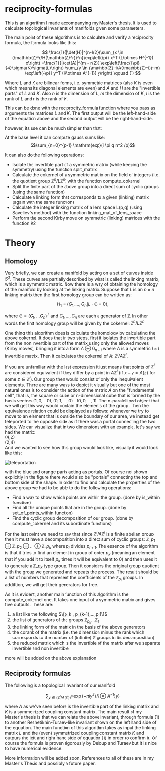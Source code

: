 # reciprocity-formulas

This is an algorithm I made accompanying my Master's thesis. It is used to calculate topological invariants of manifolds given some parameters.

The main point of these algorithms is to calculate and verify a reciprocity formula, the formula looks like this:

$$
\frac{1}{|\det(H)|^{n-l/2}}\sum_{x \in (\mathbb{Z}^r/H(\mathbb{Z}^r))^n}\exp\left(\pi i x^T (L\otimes H^{-1}) x\right)
=\frac{1}{|\det(A)|^{m - r/2}}
\exp\left(\frac{i \pi}{4}\sigma(K)\sigma(L)\right)
\sum_{y \in (\mathbb{Z}^l/A(\mathbb{Z}^l))^m}
\exp\left(-\pi i y^T (K\otimes A^{-1}) y\right)  \qquad (1)
$$ 

Where $L$ and $K$ are bilinear forms, i.e. symmetric matrices (also $K$ is even which means its diagonal elements are even) and $A$ and $H$ are the "invertible parts"
of $L$ and $K$. Also $n$ is the dimension of $L$, $m$ the dimension of $K$, $l$ is the rank of $L$ and $r$ is the rank of $K$.

This can be done with the reciprocity_formula function where you pass as arguments the matrices $L$ and $K$. The first output will be the left-hand-side of the equation above and the second output will be the right-hand-side.

however, its use can be much simpler than that:

At the base level it can compute gauss sums like: $$\sum_{n=0}^{p-1} \mathrm{exp}(i \pi q n^2 /p)$$

It can also do the following operations:
- Isolate the invertible part of a symmetric matrix (while keeping the symmetry) using the function split_matrix
- Calculate the cokernel of a symmetric matrix on the field of integers (i.e. the quotient group $\mathbb{Z}^n/L\mathbb{Z}^n$) with the function compute_cokernel
- Split the finite part of the above group into a direct sum of cyclic groups (using the same function)
- Calculate a linking form that corresponds to a given (linking) matrix (again with the same function)
- Calculate the integer linking matrix of a lens space L(p,q) (using Saveliev's method) with the function linking_mat_of_lens_space
- Perform the second Kirby move on symmetric (linking) matrices with the function K2

# Theory


## Homology

Very briefly, we can create a manifold by acting on a set of curves inside $S^3$. These curves are partially described by what is called the linking matrix, which is a symmetric matrix. Now there is a way of obtaining the homology of the manifold by looking at the linking matrix. Suppose that $L$ is an $n\times n$ linking matrix then the first homology group can be written as:

$$ 
H_1 = \langle G_1 ,..., G_n | L\cdot \mathbb{G} = 0 \rangle,
$$

where $\mathbb{G} = (G_1 , ... G_n)^T$ and $G_1,...,G_n$ are each a generator of $\mathbb{Z}$. In other words the first homology group will be given by the cokernel: $\mathbb{Z}^n/L\mathbb{Z}^n$

One thing this algorithm does is calculate the homology by calculating the above cokernel. It does that in two steps, first it isolates the invertible part from the non invertible part of the matrix using only the allowed moves (Kirby moves), bringing it into a form $A\oplus 0_{n-l}$ where $A$ is a symmetric $l \times l$ invertible matrix. Then it calculates the cokernel of $A$: $\mathbb{Z}^l/A\mathbb{Z}^l$.

If you are unfamiliar with the last expression it just means that points of $\mathbb{Z}^l$ are considered equivalent if they differ by a point in $A\mathbb{Z}^l$ (if $x-y = A(z)$ for some $z \in \mathbb{Z}^l$). Our group then would consist of only the inequivalent elements. There are many ways to depict it visually but one of the most natural ones is to consider the action of the matrix $A$ on the "fundamental cell", that is, the square or cube or n-dimensional cube that is formed by the basis vectors $(1,0,...0),(0,1,...,0)...(0,0,...,1)$. The n-paralelliped object that we will get this way would contain the elements of the group. Then the equivalence relation could be displayed as follows: whenever we try to move to an element that is outside the boundary of our area, we instead get teleported to the opposite side as if there was a portal connecting the two sides. We can visualize that in two dimensions with an example, let's say we had the matrix:  
(4,2)  
(2,4)  
And we wanted to see how this group would look like, visually it would look like this:

![teleportation](https://i.imgur.com/eyAD75F.png)

with the blue and orange parts acting as portals. Of course not shown explicitly in the figure there would also be "portals" connecting the top and bottom side of the shape. In order to find and calculate the properties of the above group we had to be able to do the following operations:

- Find a way to show which points are within the group. (done by is_within function)
- Find all the unique points that are in the group. (done by set_of_points_within function)
- Find the cyclic group decomposition of our group. (done by compute_cokernel and its subordinate functions)

For the last point we need to say that since $\mathbb{Z}^l/A\mathbb{Z}^l$ is a finite abelian group then it must have a decomposition into a direct sum of cyclic groups: $\mathbb{Z}\_{p_1} \oplus \mathbb{Z}\_{p_2} \oplus ... \oplus \mathbb{Z}\_{p_k}$ where $p_i$ divides $p_{i+1}$. The essence of the algorithm is that it tries to find an element in group of order $p_k$ (meaning an element that if you add it to itself $p_k$ times it will be equivalent to $0$) and then uses it to generate a $\mathbb{Z}\_{p_k}$ type group. Then it considers the original group quotient with the group we generated and repeats the process. The result should be a list of numbers that represent the coefficients of the $\mathbb{Z}_{p_i}$ groups. In addittion, we will get their generators for free. 

As it is evident, another main function of this algorithm is the compute_cokernel one. It takes one input of a symmetric matrix and gives five outputs. These are:
1) a list like the following $\[p_k , p_{k-1},...,p_1\]$
2) the list of generators of the groups $\mathbb{Z}_{p_k} ... \mathbb{Z}_1$
3) the linking form of the matrix in the basis of the above generators
4) the corank of the matrix (i.e. the dimension minus the rank which corresponds to the number of (infinite) $\mathbb{Z}$ groups in its decomposition)
5) the reduced matrix which is the invertible of the matrix after we separate invertible and non invertible

more will be added on the above explanation

## Reciprocity formulas

The following is a topological invariant of our manifold

$$
\sum_{y \in (\mathbb{Z}^l/A(\mathbb{Z}^l))^m}
\exp\left(-\pi i y^T (K\otimes A^{-1}) y\right)
$$

where $A$ as we've seen before is the invertible part of the linking matrix and $K$ is a symmetrized coupling constant matrix. The main result of my Master's thesis is that we can relate the above invariant, through formula (1) to another Reshetikhin-Turaev-like invariant shown on the left hand side of the equation. The main function of this algorithm takes as input the linking matrix $L$ and the (even) symmetrized coupling constant matrix $K$ and outputs the left and right hand side of equation (1) in order to confirm it. Of course the formula is proven rigorously by Deloup and Turaev but it is nice to have numerical evidence.

More information will be added soon.
References to all of these are in my Master's Thesis and possibly a future paper.
